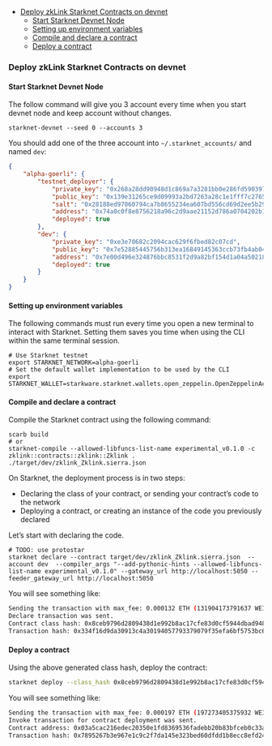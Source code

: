 - [Deploy zkLink Starknet Contracts on devnet](#deploy-zklink-starknet-contracts-on-devnet)
  - [Start Starknet Devnet Node](#start-starknet-devnet-node)
  - [Setting up environment variables](#setting-up-environment-variables)
  - [Compile and declare a contract](#compile-and-declare-a-contract)
  - [Deploy a contract](#deploy-a-contract)

### Deploy zkLink Starknet Contracts on devnet

#### Start Starknet Devnet Node

The follow command will give you 3 account every time when you start devnet node and keep account without changes.

```shell
starknet-devnet --seed 0 --accounts 3
```

You should add one of the three account into `~/.starknet_accounts/` and named `dev`:

```json
{
    "alpha-goerli": {
        "testnet_deployer": {
            "private_key": "0x268a28dd90948d1c869a7a3281bb0e286fd590397b163f44272563b18fccb85",
            "public_key": "0x139e31265ce9d09993a2bd7263a28c1e1fff7c2765608fca5f627f08f17adcf",
            "salt": "0x28188ed97060794ca7b8655234ea607bd556cd69d2ee5b292925fbb617c993b",
            "address": "0x74a0c0f8e8756218a96c2d9aae21152d786a0704202b10fb30496e46222b72d",
            "deployed": true
        },
        "dev": {
            "private_key": "0xe3e70682c2094cac629f6fbed82c07cd",
            "public_key": "0x7e52885445756b313ea16849145363ccb73fb4ab0440dbac333cf9d13de82b9",
            "address": "0x7e00d496e324876bbc8531f2d9a82bf154d1a04a50218ee74cdd372f75a551a",
            "deployed": true
        }
    }
}
```

#### Setting up environment variables

The following commands must run every time you open a new terminal to interact with Starknet. Setting them saves you time when using the CLI within the same terminal session.

```
# Use Starknet testnet
export STARKNET_NETWORK=alpha-goerli
# Set the default wallet implementation to be used by the CLI
export STARKNET_WALLET=starkware.starknet.wallets.open_zeppelin.OpenZeppelinAccount
```

#### Compile and declare a contract

Compile the Starknet contract using the following command:

```shell
scarb build
# or
starknet-compile --allowed-libfuncs-list-name experimental_v0.1.0 -c zklink::contracts::zklink::Zklink . ./target/dev/zklink_Zklink.sierra.json
```

On Starknet, the deployment process is in two steps:

- Declaring the class of your contract, or sending your contract’s code to the network
- Deploying a contract, or creating an instance of the code you previously declared

Let’s start with declaring the code.

```shell
# TODO: use protostar
starknet declare --contract target/dev/zklink_Zklink.sierra.json  --account dev  --compiler_args "--add-pythonic-hints --allowed-libfuncs-list-name experimental_v0.1.0" --gateway_url http://localhost:5050 --feeder_gateway_url http://localhost:5050
```

You will see something like:

```Bash
Sending the transaction with max_fee: 0.000132 ETH (131904173791637 WEI).
Declare transaction was sent.
Contract class hash: 0x8ceb9796d2809438d1e992b8ac17cfe83d0cf5944dbad948a370e0b5d5924f
Transaction hash: 0x334f16d9da30913c4a30194057793379079f35efa6bf5753bc6e724a591e9f0
```

#### Deploy a contract

Using the above generated class hash, deploy the contract:

```Bash
starknet deploy --class_hash 0x8ceb9796d2809438d1e992b8ac17cfe83d0cf5944dbad948a370e0b5d5924f --inputs x x x --account dev --gateway_url http://localhost:5050 --feeder_gateway_url http://localhost:5050
```

You will see something like:

```Bash
Sending the transaction with max_fee: 0.000197 ETH (197273405375932 WEI).
Invoke transaction for contract deployment was sent.
Contract address: 0x03a5cac216edec20350e1fd8369536fadebb20b83bfceb0c33aab0175574d35d
Transaction hash: 0x7895267b3e967e1c9c2f7da145e323bed60dfdd1b8ecc8efd243c9d587d579a
```